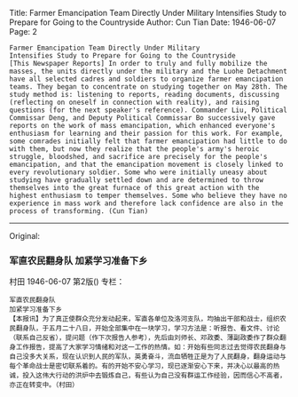 Title: Farmer Emancipation Team Directly Under Military Intensifies Study to Prepare for Going to the Countryside
Author: Cun Tian
Date: 1946-06-07
Page: 2

    Farmer Emancipation Team Directly Under Military
    Intensifies Study to Prepare for Going to the Countryside
    [This Newspaper Reports] In order to truly and fully mobilize the masses, the units directly under the military and the Luohe Detachment have all selected cadres and soldiers to organize farmer emancipation teams. They began to concentrate on studying together on May 28th. The study method is: listening to reports, reading documents, discussing (reflecting on oneself in connection with reality), and raising questions (for the next speaker's reference). Commander Liu, Political Commissar Deng, and Deputy Political Commissar Bo successively gave reports on the work of mass emancipation, which enhanced everyone's enthusiasm for learning and their passion for this work. For example, some comrades initially felt that farmer emancipation had little to do with them, but now they realize that the people's army's heroic struggle, bloodshed, and sacrifice are precisely for the people's emancipation, and that the emancipation movement is closely linked to every revolutionary soldier. Some who were initially uneasy about studying have gradually settled down and are determined to throw themselves into the great furnace of this great action with the highest enthusiasm to temper themselves. Some who believe they have no experience in mass work and therefore lack confidence are also in the process of transforming. (Cun Tian)



<hr /> 

Original: 


### 军直农民翻身队  加紧学习准备下乡
村田
1946-06-07
第2版()
专栏：

    军直农民翻身队
    加紧学习准备下乡
    【本报讯】为了真正使群众充分发动起来，军直各单位及洛河支队，均抽出干部和战士，组织农民翻身队，于五月二十八日，开始全部集中在一块学习，学习方法是：听报告、看文件、讨论（联系自己反省），提问题（作下次报告人参考），先后由刘师长、邓政委、薄副政委作了群众翻身工作报告，提高了大家学习情绪和对这一工作的热情。如：开始有些同志过去觉得农民翻身与自己没多大关系，现在认识到人民的军队，英勇奋斗，流血牺牲正是为了人民翻身，翻身运动与每个革命战士是密切联系着的。有的开始不安心学习，现已逐渐安心下来，并决心以最高的热诚，投入这伟大行动的洪炉中去锻炼自己，有些认为自己没有群运工作经验，因而信心不高者，亦正在转变中。（村田）
